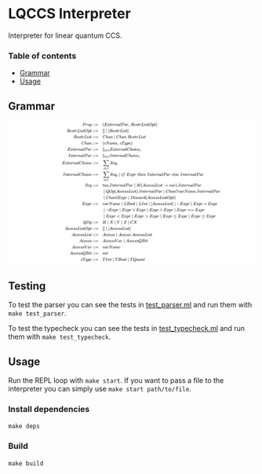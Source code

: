 # LQCCS Interpreter

Interpreter for linear quantum CCS.

### Table of contents
* [Grammar](#grammar)
* [Usage](#usage)

## Grammar
![grammar](./grammar.png)

## Testing
To test the parser you can see the tests in [test_parser.ml](./test/test_parser.ml) and run them with `make test_parser`.

To test the typecheck you can see the tests in [test_typecheck.ml](./test/test_typecheck.ml) and run them with `make test_typecheck`.

## Usage
Run the REPL loop with `make start`. If you want to pass a file to the interpreter you can simply use `make start path/to/file`.

### Install dependencies

``` 
make deps
```

### Build

``` 
make build
```
